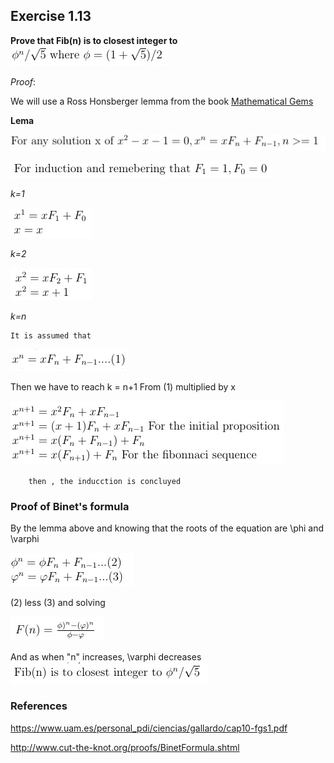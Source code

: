## Exercise 1.13

__Prove that Fib(n) is to closest integer to__
![1](https://github.com/Nicerova7/Sicp-scheme/blob/master/img/1.jpg)


_Proof_: 

We will use a Ross Honsberger lemma from the book [Mathematical Gems](https://www.amazon.com/exec/obidos/ISBN=0883853019/ctksoftwareincA/)

__Lema__

![2](https://github.com/Nicerova7/Sicp-scheme/blob/master/img/2.jpg)

![3](https://github.com/Nicerova7/Sicp-scheme/blob/master/img/3.jpg)

_k=1_

![4](https://github.com/Nicerova7/Sicp-scheme/blob/master/img/4.jpg)


_k=2_

![5](https://github.com/Nicerova7/Sicp-scheme/blob/master/img/5.jpg)

_k=n_
```	
It is assumed that
```
![6](https://github.com/Nicerova7/Sicp-scheme/blob/master/img/6.jpg)


Then we  have to reach k = n+1
From (1) multiplied by x

![7](https://github.com/Nicerova7/Sicp-scheme/blob/master/img/7.jpg)

```	
	then , the inducction is concluyed
```

### Proof of Binet's formula

By the lemma above and knowing that the roots of the equation are \phi and \varphi 


![8](https://github.com/Nicerova7/Sicp-scheme/blob/master/img/8.jpg)

(2) less (3) and solving

![9](https://github.com/Nicerova7/Sicp-scheme/blob/master/img/9.jpg)


And as when "n" increases, \varphi decreases
![10](https://github.com/Nicerova7/Sicp-scheme/blob/master/img/10.jpg)

	
	

### References

<https://www.uam.es/personal_pdi/ciencias/gallardo/cap10-fgs1.pdf>

<http://www.cut-the-knot.org/proofs/BinetFormula.shtml>
	

	




